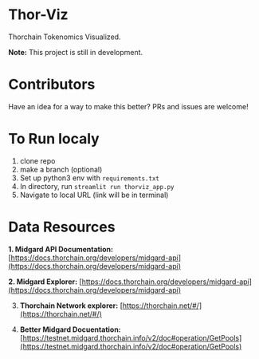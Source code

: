 # Thor-Viz

Thorchain Tokenomics Visualized. 

**Note:** This project is still in development.

# Contributors
Have an idea for a way to make this better?
PRs and issues are welcome!

# To Run localy 

1. clone repo
2. make a branch (optional)
3. Set up python3 env with `requirements.txt`
4. In directory, run `streamlit run thorviz_app.py`
5. Navigate to local URL (link will be in terminal)

# Data Resources

**1. Midgard API Documentation:** [https://docs.thorchain.org/developers/midgard-api](https://docs.thorchain.org/developers/midgard-api)

**2. Midgard Explorer:** [https://docs.thorchain.org/developers/midgard-api](https://docs.thorchain.org/developers/midgard-api)

3. **Thorchain Network explorer:** [https://thorchain.net/#/](https://thorchain.net/#/)

4. **Better Midgard Docuentation:** [https://testnet.midgard.thorchain.info/v2/doc#operation/GetPools](https://testnet.midgard.thorchain.info/v2/doc#operation/GetPools) 

